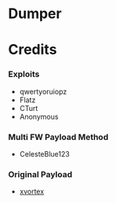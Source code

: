 Dumper
======

# Credits
### Exploits
  - qwertyoruiopz
  - Flatz
  - CTurt
  - Anonymous

### Multi FW Payload Method
  - CelesteBlue123

### Original Payload
  - [xvortex](https://github.com/xvortex/ps4-dumper-vtx)
